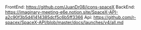 FrontEnd:  https://github.com/JuanDr08/icons-spaceX
BackEnd: https://imaginary-meeting-e6e.notion.site/SpaceX-API-a2c90f3b5d41414385dcf5c6b5ff3366
Api: https://github.com/r-spacex/SpaceX-API/blob/master/docs/launches/v4/all.md
